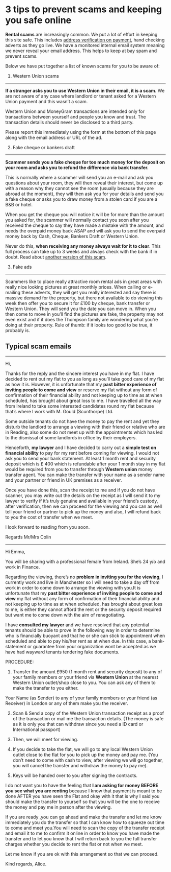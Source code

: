 3 tips to prevent scams and keeping you safe online
===================================================

**Rental scams** are increasingly common. We put a lot of effort in keeping this
site safe. This includes [address verification on payment](/help/plus-membership),
hand checking adverts as they go live. We have a monitored internal email system
meaning we never reveal your email address. This helps to keep at bay spam and
prevent scams.



Below we have put together a list of known scams for you to be aware of:


1. Western Union scams
----------------------


**If a stranger asks you to use Western Union in their email, it is a scam.** We
are not aware of any case where landlord or tenant asked for a Western Union
payment and this wasn’t a scam.


Western Union and MoneyGram transactions are intended only for transactions
between yourself and people you know and trust. The transaction details should
never be disclosed to a third party.


Please report this immediately using the form at the bottom of this page along
with the email address or URL of the ad.


2. Fake cheque or bankers draft
-------------------------------


**Scammer sends you a fake cheque for too much money for the deposit on your
room and asks you to refund the difference via bank transfer.**


This is normally where a scammer will send you an e-mail and ask you questions
about your room, they will then reveal their interest, but come up with a reason
why they cannot see the room (usually because they are abroad at the moment),
they will then ask you for your details and send you a fake cheque or asks you
to draw money from a stolen card if you are a B&B or hotel.


When you get the cheque you will notice it will be for more than the amount you
asked for, the scammer will normally contact you soon after you received the
cheque to say they have made a mistake with the amount, and needs the overpaid
money back ASAP and will ask you to send the overpaid money back by Cash,
Cheque, Bankers Draft or Western Union.


Never do this, **when receiving any money always wait for it to clear**. This
full process can take up to 3 weeks and always check with the bank if in doubt.
Read about [another version of this scam](/p39).


3. Fake ads
-----------


Scammers like to place really attractive room rental ads in great areas with
really nice looking pictures at great monthly prices. When calling or e-mailing
these adverts, they will get you really interested and say there is massive
demand for the property, but there not available to do viewing this week then
offer you to secure it for £100 by cheque, bank transfer or Western Union. They
will send you the date you can move in. When you then come to move in you’ll
find the pictures are fake, the property may not even exist and if it does the
Thompson family are wondering what you’re doing at their property. Rule of
thumb: if it looks too good to be true, it probably is.


Typical scam emails
-------------------




---


Hi,


Thanks for the reply and the sincere interest you have in my flat. I have
decided to rent out my flat to you as long as you’ll take good care of my flat
as how it is. However, it is unfortunate that my **past bitter experience of
inviting people to come and view** or reserve my flat without any form of
confirmation of their financial ability and not keeping up to time as at when
scheduled, has brought about great loss to me. I have travelled all the way from
Ireland to take some interested candidates round my flat because that’s where I
work with M. Gould (Scunthorpe) Ltd.


Some outside tenants do not have the money to pay the rent and yet they disturb
the landlord to arrange a viewing with their friend or relative who are in
Reading, also some do not meet up with the appointments which has led to the
dismissal of some landlords in office by their employers.


Henceforth, **my lawyer** and I have decided to carry out a **simple test on
financial ability** to pay for my rent before coming for viewing. I would not
ask you to send your bank statement. At least 1 month rent and security deposit
which is £ 400 which is refundable after your 1 month stay in my flat would be
required from you to transfer through **Western union** money transfer agent.
You can make the transfer with your name as a sender name and your partner or
friend in UK premises as a receiver.


Once you have done this, scan the receipt to me and if you do not have scanner,
you may write out the details on the receipt as I will send it to my lawyer to
verify if it’s truly genuine and available in your friend’s custody, after
verification, then we can proceed for the viewing and you can as well tell your
friend or partner to pick up the money and also, I will refund back to you the
cost of transfer when we meet.


I look forward to reading from you soon.


Regards     Mr/Mrs Colin




---


Hi Emma,


You will be sharing with a professional female from Ireland. She’s 24 y/o and
work in Finance.


Regarding the viewing, there’s no **problem in inviting you for the viewing**, I
currently work and live in Manchester so I will need to take a day off from work
in order to come down to arrange the viewing with you.It is unfortunate that my
**past bitter experience of inviting people to come and view** my flat without
any form of confirmation of their financial ability and not keeping up to time
as at when scheduled, has brought about great loss to me, is either they cannot
afford the rent or the security deposit required but want me to come down with
the aim of renegotiating.


I have **consulted my lawyer** and we have resolved that any potential tenants
should be able to prove in the following way in order to determine who is
financially buoyant and that he or she can stick to appointment when scheduled
and able to pay his/her rent as at when due. In this case, a bank-statement or
guarantee from your organization wont be accepted as we have had wayward tenants
tendering fake documents.


PROCEDURE:


1) Transfer the amount £950 (1 month rent and security deposit) to any of your
family members or your friend via **Western Union** at the nearest Western Union
outlet/shop close to you. You can ask any of them to make the transfer to you
either.


Your Name (as Sender) to any of your family members or your friend (as Receiver)
in London or any of them make you the receiver.


2) Scan & Send a copy of the Western Union transaction receipt as a proof of the
transaction or mail me the transaction details. (The money is safe as it is only
you that can withdraw since you need a ID card or International passport)


3) Then, we will meet for viewing.


4) If you decide to take the flat, we will go to any local Western Union outlet
close to the flat for you to pick up the money and pay me. (You don’t need to
come with cash to view, after viewing we will go together, you will cancel the
transfer and withdraw the money to pay me).


5) Keys will be handed over to you after signing the contracts.


I do not want you to have the feeling that **I am asking for money BEFORE you
see what you are renting** because I know that payment is meant to be done AFTER
you have seen the Flat and okay with it that is why I said you should make the
transfer to yourself so that you will be the one to receive the money and pay me
in person after the viewing.


If you are ready ,you can go ahead and make the transfer and let me know
immediately you do the transfer so that I can know how to squeeze out time to
come and meet you.You will need to scan the copy of the transfer receipt and
email it to me to confirm it online in order to know you have made the transfer
and to let you know that I will return back to you the full transfer charges
whether you decide to rent the flat or not when we meet.


Let me know if you are ok with this arrangement so that we can proceed.


Kind regards,     Alice.

